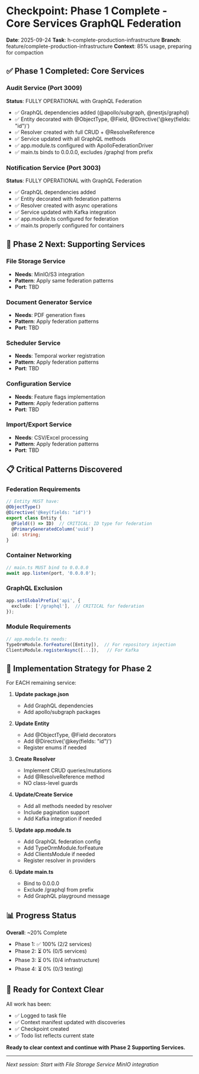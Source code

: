 # Checkpoint: Phase 1 Complete - Core Services GraphQL Federation
**Date**: 2025-09-24
**Task**: h-complete-production-infrastructure
**Branch**: feature/complete-production-infrastructure
**Context**: 85% usage, preparing for compaction

## ✅ Phase 1 Completed: Core Services

### Audit Service (Port 3009)
**Status**: FULLY OPERATIONAL with GraphQL Federation
- ✅ GraphQL dependencies added (@apollo/subgraph, @nestjs/graphql)
- ✅ Entity decorated with @ObjectType, @Field, @Directive('@key(fields: "id")')
- ✅ Resolver created with full CRUD + @ResolveReference
- ✅ Service updated with all GraphQL methods
- ✅ app.module.ts configured with ApolloFederationDriver
- ✅ main.ts binds to 0.0.0.0, excludes /graphql from prefix

### Notification Service (Port 3003)
**Status**: FULLY OPERATIONAL with GraphQL Federation
- ✅ GraphQL dependencies added
- ✅ Entity decorated with federation patterns
- ✅ Resolver created with async operations
- ✅ Service updated with Kafka integration
- ✅ app.module.ts configured for federation
- ✅ main.ts properly configured for containers

## 🔄 Phase 2 Next: Supporting Services

### File Storage Service
- **Needs**: MinIO/S3 integration
- **Pattern**: Apply same federation patterns
- **Port**: TBD

### Document Generator Service
- **Needs**: PDF generation fixes
- **Pattern**: Apply federation patterns
- **Port**: TBD

### Scheduler Service
- **Needs**: Temporal worker registration
- **Pattern**: Apply federation patterns
- **Port**: TBD

### Configuration Service
- **Needs**: Feature flags implementation
- **Pattern**: Apply federation patterns
- **Port**: TBD

### Import/Export Service
- **Needs**: CSV/Excel processing
- **Pattern**: Apply federation patterns
- **Port**: TBD

## 📋 Critical Patterns Discovered

### Federation Requirements
```typescript
// Entity MUST have:
@ObjectType()
@Directive('@key(fields: "id")')
export class Entity {
  @Field(() => ID)  // CRITICAL: ID type for federation
  @PrimaryGeneratedColumn('uuid')
  id: string;
}
```

### Container Networking
```typescript
// main.ts MUST bind to 0.0.0.0
await app.listen(port, '0.0.0.0');
```

### GraphQL Exclusion
```typescript
app.setGlobalPrefix('api', {
  exclude: ['/graphql'],  // CRITICAL for federation
});
```

### Module Requirements
```typescript
// app.module.ts needs:
TypeOrmModule.forFeature([Entity]),  // For repository injection
ClientsModule.registerAsync([...]),   // For Kafka
```

## 🎯 Implementation Strategy for Phase 2

For EACH remaining service:

1. **Update package.json**
   - Add GraphQL dependencies
   - Add apollo/subgraph packages

2. **Update Entity**
   - Add @ObjectType, @Field decorators
   - Add @Directive('@key(fields: "id")')
   - Register enums if needed

3. **Create Resolver**
   - Implement CRUD queries/mutations
   - Add @ResolveReference method
   - NO class-level guards

4. **Update/Create Service**
   - Add all methods needed by resolver
   - Include pagination support
   - Add Kafka integration if needed

5. **Update app.module.ts**
   - Add GraphQL federation config
   - Add TypeOrmModule.forFeature
   - Add ClientsModule if needed
   - Register resolver in providers

6. **Update main.ts**
   - Bind to 0.0.0.0
   - Exclude /graphql from prefix
   - Add GraphQL playground message

## 📊 Progress Status

**Overall**: ~20% Complete
- Phase 1: ✅ 100% (2/2 services)
- Phase 2: ⏳ 0% (0/5 services)
- Phase 3: ⏳ 0% (0/4 infrastructure)
- Phase 4: ⏳ 0% (0/3 testing)

## 🚀 Ready for Context Clear

All work has been:
- ✅ Logged to task file
- ✅ Context manifest updated with discoveries
- ✅ Checkpoint created
- ✅ Todo list reflects current state

**Ready to clear context and continue with Phase 2 Supporting Services.**

---
*Next session: Start with File Storage Service MinIO integration*